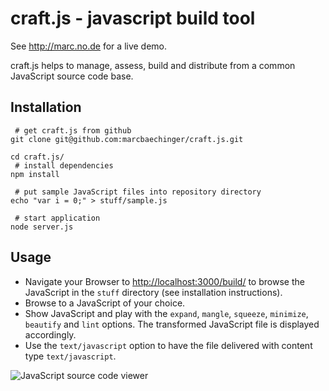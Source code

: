 # craft.js - javascript build tool

See http://marc.no.de for a live demo.

craft.js helps to manage, assess, build and distribute from a common JavaScript source code base.

## Installation 

```
 # get craft.js from github
git clone git@github.com:marcbaechinger/craft.js.git

cd craft.js/
 # install dependencies
npm install

 # put sample JavaScript files into repository directory 
echo "var i = 0;" > stuff/sample.js

 # start application
node server.js

```

## Usage

- Navigate your Browser to [http://localhost:3000/build/](http://localhost:3000/build/) to browse the JavaScript in the `stuff` directory (see installation instructions).
- Browse to a JavaScript of your choice.
- Show JavaScript and play with the `expand`, `mangle`, `squeeze`, `minimize`, `beautify` and `lint` options. The transformed JavaScript file is displayed accordingly.
- Use the `text/javascript` option to have the file delivered with content type `text/javascript`.
	
![JavaScript source code viewer](/marcbaechinger/craft.js/raw/master/screenshot.jpg)